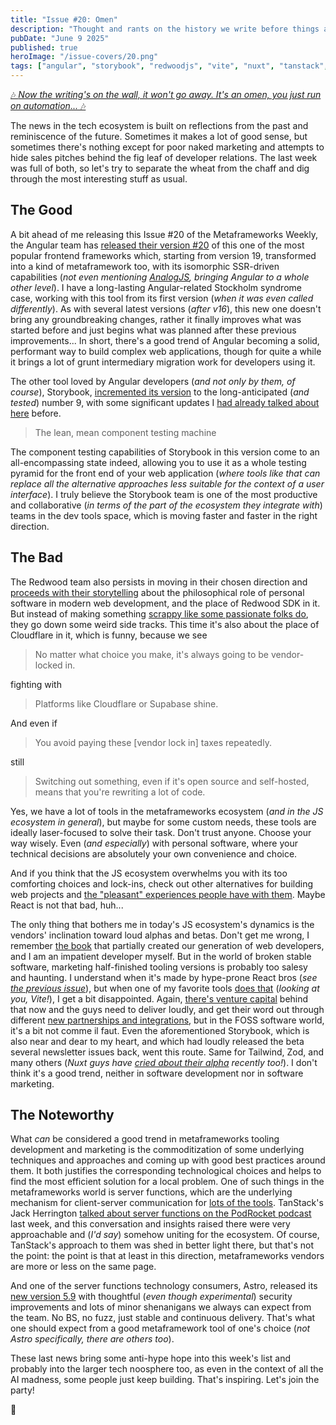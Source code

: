 ```yaml
---
title: "Issue #20: Omen"
description: "Thought and rants on the history we write before things actually happen."
pubDate: "June 9 2025"
published: true
heroImage: "/issue-covers/20.png"
tags: ["angular", "storybook", "redwoodjs", "vite", "nuxt", "tanstack", "astro"]
---
```


[🎶 _Now the writing's on the wall, it won't go away. It's an omen, you just run on automation..._ 🎶](https://www.youtube.com/watch?v=xMVTKOoy1uk&list=PLYRq_7Yox1jDETeL_YgKUc8DXduCV9jA2&index=21)

The news in the tech ecosystem is built on reflections from the past and reminiscence of the future. Sometimes it makes a lot of good sense, but sometimes there's nothing except for poor naked marketing and attempts to hide sales pitches behind the fig leaf of developer relations. The last week was full of both, so let's try to separate the wheat from the chaff and dig through the most interesting stuff as usual.

## The Good

A bit ahead of me releasing this Issue #20 of the Metaframeworks Weekly, the Angular team has [released their version #20](https://blog.angular.dev/announcing-angular-v20-b5c9c06cf301) of this one of the most popular frontend frameworks which, starting from version 19, transformed into a kind of metaframework too, with its isomorphic SSR-driven capabilities (_not even mentioning [AnalogJS](https://analogjs.org), bringing Angular to a whole other level_). I have a long-lasting Angular-related Stockholm syndrome case, working with this tool from its first version (_when it was even called differently_). As with several latest versions (_after v16_), this new one doesn't bring any groundbreaking changes, rather it finally improves what was started before and just begins what was planned after these previous improvements... In short, there's a good trend of Angular becoming a solid, performant way to build complex web applications, though for quite a while it brings a lot of grunt intermediary migration work for developers using it.

The other tool loved by Angular developers (_and not only by them, of course_), Storybook, [incremented its version](https://storybook.js.org/blog/storybook-9/) to the long-anticipated (_and tested_) number 9, with some significant updates I [had already talked about here](https://metaframe.works/archive/14/#:~:text=Storybook%2C%20went%20beta%20with%20its%20new%20major%20version%209%20the%20last%20week) before.

> The lean, mean component testing machine

The component testing capabilities of Storybook in this version come to an all-encompassing state indeed, allowing you to use it as a whole testing pyramid for the front end of your web application (_where tools like that can replace all the alternative approaches less suitable for the context of a user interface_). I truly believe the Storybook team is one of the most productive and collaborative (_in terms of the part of the ecosystem they integrate with_) teams in the dev tools space, which is moving faster and faster in the right direction.

## The Bad

The Redwood team also persists in moving in their chosen direction and [proceeds with their storytelling](https://rwsdk.com/blog/saas-is-just-vendor-lock-in-with-better-branding) about the philosophical role of personal software in modern web development, and the place of Redwood SDK in it. But instead of making something [scrappy like some passionate folks do](https://pontus.granstrom.me/scrappy/), they go down some weird side tracks. This time it's also about the place of Cloudflare in it, which is funny, because we see

> No matter what choice you make, it's always going to be vendor-locked in.

fighting with

> Platforms like Cloudflare or Supabase shine.

And even if

> You avoid paying these [vendor lock in] taxes repeatedly.

still

> Switching out something, even if it's open source and self-hosted, means that you're rewriting a lot of code.

Yes, we have a lot of tools in the metaframeworks ecosystem (_and in the JS ecosystem in general_), but maybe for some custom needs, these tools are ideally laser-focused to solve their task. Don't trust anyone. Choose your way wisely. Even (_and especially_) with personal software, where your technical decisions are absolutely your own convenience and choice.

And if you think that the JS ecosystem overwhelms you with its too comforting choices and lock-ins, check out other alternatives for building web projects and [the "pleasant" experiences people have with them](https://sebastiano.tronto.net/blog/2025-06-06-webdev/). Maybe React is not that bad, huh...

The only thing that bothers me in today's JS ecosystem's dynamics is the vendors' inclination toward loud alphas and betas. Don't get me wrong, I remember [the book](https://www.amazon.com/JavaScript-impatient-programmers-Axel-Rauschmayer/dp/1091210098) that partially created our generation of web developers, and I am an impatient developer myself. But in the world of broken stable software, marketing half-finished tooling versions is probably too salesy and haunting. I understand when it's made by hype-prone React bros (_see [the previous issue](https://metaframe.works/archive/19/)_), but when one of my favorite tools [does that](https://x.com/vite_js/status/1929473245486461384) (_looking at you, Vite!_), I get a bit disappointed. Again, [there's venture capital](https://voidzero.dev/posts/announcing-voidzero-inc) behind that now and the guys need to deliver loudly, and get their word out through different [new partnerships and integrations](https://www.netlify.com/blog/vite-plugin-netlify-official-deployment-partner/), but in the FOSS software world, it's a bit not comme il faut. Even the aforementioned Storybook, which is also near and dear to my heart, and which had loudly released the beta several newsletter issues back, went this route. Same for Tailwind, Zod, and many others (_Nuxt guys have [cried about their alpha](https://nuxt.com/blog/roadmap-v4) recently too!_). I don't think it's a good trend, neither in software development nor in software marketing.

## The Noteworthy

What _can_ be considered a good trend in metaframeworks tooling development and marketing is the commoditization of some underlying techniques and approaches and coming up with good best practices around them. It both justifies the corresponding technological choices and helps to find the most efficient solution for a local problem. One of such things in the metaframeworks world is server functions, which are the underlying mechanism for client-server communication for [lots of the tools](https://metaframe.works/comparison/). TanStack's Jack Herrington [talked about server functions on the PodRocket podcast](https://podrocket.logrocket.com/server-functions-dont-exist-jack-herrington) last week, and this conversation and insights raised there were very approachable and (_I'd say_) somehow uniting for the ecosystem. Of course, TanStack's approach to them was shed in better light there, but that's not the point: the point is that at least in this direction, metaframeworks vendors are more or less on the same page.

And one of the server functions technology consumers, Astro, released its [new version 5.9](https://astro.build/blog/astro-590/) with thoughtful (_even though experimental_) security improvements and lots of minor shenanigans we always can expect from the team. No BS, no fuzz, just stable and continuous delivery. That's what one should expect from a good metaframework tool of one's choice (_not Astro specifically, there are others too_).

These last news bring some anti-hype hope into this week's list and probably into the larger tech noosphere too, as even in the context of all the AI madness, some people just keep building. That's inspiring. Let's join the party!

👋
